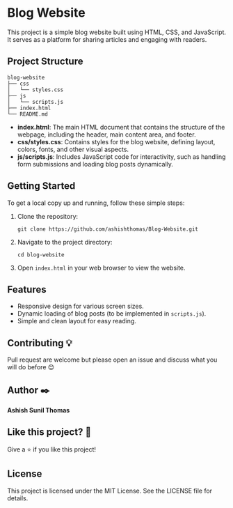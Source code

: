 # Blog Website

This project is a simple blog website built using HTML, CSS, and JavaScript. It serves as a platform for sharing articles and engaging with readers.

## Project Structure

```
blog-website
├── css
│   └── styles.css
├── js
│   └── scripts.js
├── index.html
└── README.md
```

- **index.html**: The main HTML document that contains the structure of the webpage, including the header, main content area, and footer.
- **css/styles.css**: Contains styles for the blog website, defining layout, colors, fonts, and other visual aspects.
- **js/scripts.js**: Includes JavaScript code for interactivity, such as handling form submissions and loading blog posts dynamically.

## Getting Started

To get a local copy up and running, follow these simple steps:

1. Clone the repository:

   ```
   git clone https://github.com/ashishthomas/Blog-Website.git
   ```

2. Navigate to the project directory:

   ```
   cd blog-website
   ```

3. Open `index.html` in your web browser to view the website.

## Features

- Responsive design for various screen sizes.
- Dynamic loading of blog posts (to be implemented in `scripts.js`).
- Simple and clean layout for easy reading.

## Contributing 💡

Pull request are welcome but please open an issue and discuss what you will do before 😊

## Author ✒️

**Ashish Sunil Thomas**

## Like this project? 💖

Give a ⭐️ if you like this project!

## License

This project is licensed under the MIT License. See the LICENSE file for details.
